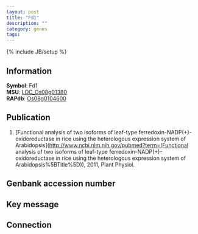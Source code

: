 ```yaml
---
layout: post
title: "Fd1"
description: ""
category: genes
tags: 
---
```

{% include JB/setup %}

## Information
__Symbol__: Fd1  
__MSU__: [LOC_Os08g01380](http://rice.plantbiology.msu.edu/cgi-bin/ORF_infopage.cgi?orf=LOC_Os08g01380)  
__RAPdb__: [Os08g0104600](http://rapdb.dna.affrc.go.jp/viewer/gbrowse_details/irgsp1?name=Os08g0104600)  

## Publication
1. [Functional analysis of two isoforms of leaf-type ferredoxin-NADP(+)-oxidoreductase in rice using the heterologous expression system of Arabidopsis](http://www.ncbi.nlm.nih.gov/pubmed?term=(Functional analysis of two isoforms of leaf-type ferredoxin-NADP(+)-oxidoreductase in rice using the heterologous expression system of Arabidopsis%5BTitle%5D)), 2011, Plant Physiol.

## Genbank accession number

## Key message

## Connection


